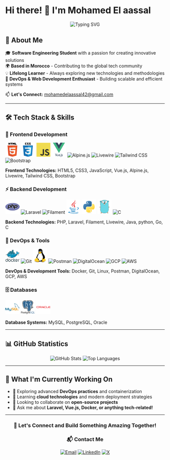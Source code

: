 # Hi there! 👋 I'm Mohamed El aassal

<div align="center">

![Typing SVG](https://readme-typing-svg.herokuapp.com?font=Fira+Code&pause=1000&color=2196F3&center=true&vCenter=true&width=435&lines=Full+Stack+Developer;Software+Engineering+Student;DevOps+Enthusiast;Lifelong+Learner+from+Morocco)

</div>

## 🚀 About Me

🎓 **Software Engineering Student** with a passion for creating innovative solutions  
🌍 **Based in Morocco** - Contributing to the global tech community  
💡 **Lifelong Learner** - Always exploring new technologies and methodologies  
🔧 **DevOps & Web Development Enthusiast** - Building scalable and efficient systems  

📫 **Let's Connect:** [mohamedelaassal42@gmail.com](mailto:mohamedelaassal42@gmail.com)

---

## 🛠️ Tech Stack & Skills

### 🎨 Frontend Development
<p align="left">
  <img src="https://raw.githubusercontent.com/devicons/devicon/master/icons/html5/html5-original-wordmark.svg" alt="HTML5" width="45" height="45"/>
  <img src="https://raw.githubusercontent.com/devicons/devicon/master/icons/css3/css3-original-wordmark.svg" alt="CSS3" width="45" height="45"/>
  <img src="https://raw.githubusercontent.com/devicons/devicon/master/icons/javascript/javascript-original.svg" alt="JavaScript" width="45" height="45"/>
  <img src="https://raw.githubusercontent.com/devicons/devicon/master/icons/vuejs/vuejs-original-wordmark.svg" alt="Vue.js" width="45" height="45"/>
  <img src="https://icon.icepanel.io/Technology/svg/Livewire.svg" alt="Alpine.js" width="45" height="45"/>
  <img src="https://icon.icepanel.io/Technology/svg/Alpine.js.svg" alt="Livewire" width="45" height="45"/>
  <img src="https://upload.wikimedia.org/wikipedia/commons/d/d5/Tailwind_CSS_Logo.svg" alt="Tailwind CSS" width="45" height="45"/>
  <img src="https://upload.wikimedia.org/wikipedia/commons/b/b2/Bootstrap_logo.svg" alt="Bootstrap" width="45" height="45"/>
  
</p>

**Frontend Technologies:** HTML5, CSS3, JavaScript, Vue.js, Alpine.js, Livewire, Tailwind CSS, Bootstrap

### ⚡ Backend Development
<p align="left">
  <img src="https://raw.githubusercontent.com/devicons/devicon/master/icons/php/php-original.svg" alt="PHP" width="45" height="45"/>
  <img src="https://cdn.worldvectorlogo.com/logos/laravel-2.svg" alt="Laravel" width="45" height="45"/>
  <img src="https://avatars.githubusercontent.com/u/64450473?s=48&v=4" alt="Filament" width="45" height="45"/>
  <img src="https://raw.githubusercontent.com/devicons/devicon/master/icons/java/java-original.svg" alt="Java" width="45" height="45"/>
  <img src="https://raw.githubusercontent.com/devicons/devicon/master/icons/python/python-original.svg" alt="Python" width="45" height="45"/>
  <img src="https://raw.githubusercontent.com/devicons/devicon/master/icons/go/go-original.svg" alt="Go" width="45" height="45"/>
  <img src="https://icon.icepanel.io/Technology/svg/C.svg" alt="C" width="45" height="45"/>
  
</p>

**Backend Technologies:** PHP, Laravel, Filament, Livewire, Java, python, Go, C


### 🔧 DevOps & Tools
<p align="left">
  <img src="https://raw.githubusercontent.com/devicons/devicon/master/icons/docker/docker-original-wordmark.svg" alt="Docker" width="45" height="45"/>
  <img src="https://www.vectorlogo.zone/logos/git-scm/git-scm-icon.svg" alt="Git" width="45" height="45"/>
  <img src="https://raw.githubusercontent.com/devicons/devicon/master/icons/linux/linux-original.svg" alt="Linux" width="45" height="45"/>
  <img src="https://www.vectorlogo.zone/logos/getpostman/getpostman-icon.svg" alt="Postman" width="45" height="45"/>
  <img src="https://icon.icepanel.io/Technology/svg/Digital-Ocean.svg" alt="DigitalOcean" width="45" height="45"/>
  <img src="https://icon.icepanel.io/Technology/svg/Google-Cloud.svg" alt="GCP" width="45" height="45"/>
  <img src="https://icon.icepanel.io/Technology/svg/AWS.svg" alt="AWS" width="45" height="45"/>

</p>

**DevOps & Development Tools:** Docker, Git, Linux, Postman, DigitalOcean, GCP, AWS

### 🗄️ Databases
<p align="left">
  <img src="https://raw.githubusercontent.com/devicons/devicon/master/icons/mysql/mysql-original-wordmark.svg" alt="MySQL" width="45" height="45"/>
  <img src="https://raw.githubusercontent.com/devicons/devicon/master/icons/postgresql/postgresql-original-wordmark.svg" alt="PostgreSQL" width="45" height="45"/>
  <img src="https://raw.githubusercontent.com/devicons/devicon/master/icons/oracle/oracle-original.svg" alt="Oracle" width="45" height="45"/>
</p>

**Database Systems:** MySQL, PostgreSQL, Oracle




---

## 📊 GitHub Statistics

<div align="center">
  <img src="https://github-readme-stats.vercel.app/api?username=mohamedelaassal&show_icons=true&theme=tokyonight&hide_border=true&count_private=true" alt="GitHub Stats" height="165"/>
  <img src="https://github-readme-stats.vercel.app/api/top-langs?username=mohamedelaassal&show_icons=true&theme=tokyonight&layout=compact&hide_border=true" alt="Top Languages" height="165"/>
</div>


---

## 🌟 What I'm Currently Working On

- 🔭 Exploring advanced **DevOps practices** and containerization  
- 🌱 Learning **cloud technologies** and modern deployment strategies  
- 👯 Looking to collaborate on **open-source projects**  
- 💬 Ask me about **Laravel, Vue.js, Docker, or anything tech-related!**

---

<div align="center">

### 🤝 Let's Connect and Build Something Amazing Together!

### 📬 Contact Me


[![Email](https://img.shields.io/badge/Email-D14836?style=for-the-badge&logo=gmail&logoColor=white)](mailto:mohamedelaassal42@gmail.com)
[![LinkedIn](https://img.shields.io/badge/LinkedIn-0077B5?style=for-the-badge&logo=linkedin&logoColor=white)](https://www.linkedin.com/in/mohamed-el-aassal-910486267/)
[![X](https://img.shields.io/badge/-000000?style=for-the-badge&logo=x&logoColor=white)](https://x.com/Lzz_gottalent)



</div>

